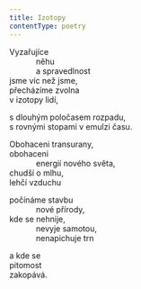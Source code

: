 ```yaml
---
title: Izotopy
contentType: poetry
---
```


<section>

Vyzařujíce  
            něhu  
            a spravedlnost  
jsme víc než jsme,  
přecházíme zvolna  
v izotopy lidí,

s dlouhým poločasem rozpadu,  
s rovnými stopami v emulzi času.

Obohaceni transurany,  
obohaceni  
            energií nového světa,  
chudší o mlhu,  
lehčí vzduchu

počínáme stavbu  
            nové přírody,  
kde se nehnije,  
            nevyje samotou,  
            nenapichuje trn

a kde se  
pitomost  
zakopává.

</section>
